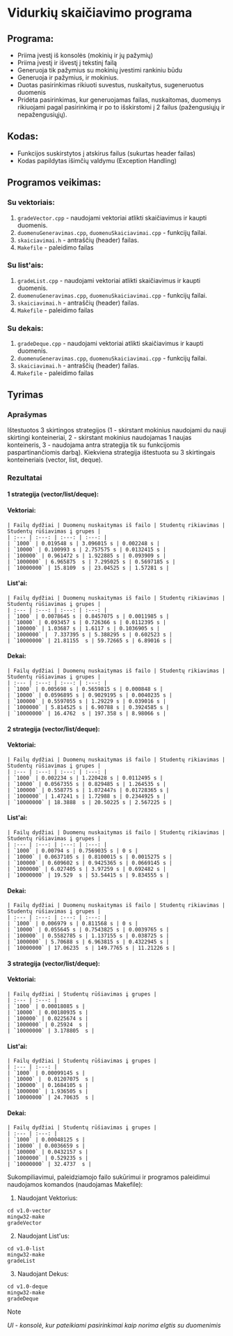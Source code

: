 # Vidurkių skaičiavimo programa

## Programa:
- Priima įvestį iš konsolės (mokinių ir jų pažymių)
- Priima įvestį ir išvestį į tekstinį failą
- Generuoja tik pažymius su mokinių įvestimi rankiniu būdu
- Generuoja ir pažymius, ir mokinius.
- Duotas pasirinkimas rikiuoti suvestus, nuskaitytus, sugeneruotus duomenis
- Pridėta pasirinkimas, kur generuojamas failas, nuskaitomas, duomenys rikiuojami pagal pasirinkimą ir po to išskirstomi į 2 failus (pažengusiųjų ir nepažengusiųjų).

## Kodas: 
- Funkcijos suskirstytos į atskirus failus (sukurtas header failas)
- Kodas papildytas išimčių valdymu (Exception Handling)

## Programos veikimas:
### Su vektoriais:
1. `gradeVector.cpp` - naudojami vektoriai atlikti skaičiavimus ir kaupti duomenis.
2. `duomenuGeneravimas.cpp`, `duomenuSkaiciavimai.cpp` - funkcijų failai.
3. `skaiciavimai.h` - antraščių (header) failas.
4. `Makefile` - paleidimo failas

### Su list'ais:
1. `gradeList.cpp` - naudojami vektoriai atlikti skaičiavimus ir kaupti duomenis.
2. `duomenuGeneravimas.cpp`, `duomenuSkaiciavimai.cpp` - funkcijų failai.
3. `skaiciavimai.h` - antraščių (header) failas.
4. `Makefile` - paleidimo failas

### Su dekais:
1. `gradeDeque.cpp` - naudojami vektoriai atlikti skaičiavimus ir kaupti duomenis.
2. `duomenuGeneravimas.cpp`, `duomenuSkaiciavimai.cpp` - funkcijų failai.
3. `skaiciavimai.h` - antraščių (header) failas.
4. `Makefile` - paleidimo failas

## Tyrimas
### Aprašymas
Ištestuotos 3 skirtingos strategijos (1 - skirstant mokinius naudojami du nauji skirtingi konteineriai, 2 - skirstant mokinius naudojamas 1 naujas konteineris, 3 - naudojama antra strategija tik su funkcijomis paspartinančiomis darbą). Kiekviena strategija ištestuota su 3 skirtingais konteineriais (vector, list, deque).

### Rezultatai
#### 1 strategija (vector/list/deque):
 #### Vektoriai:
    | Failų dydžiai | Duomenų nuskaitymas iš failo | Studentų rikiavimas | Studentų rūšiavimas į grupes |
    | :--- | :---: | :---: | :---: | 
    | `1000` | 0.019548 s | 3.096015 s | 0.002248 s | 
    | `10000` | 0.100993 s | 2.757575 s | 0.0132415 s |
    | `100000` | 0.961472 s | 1.922885 s | 0.093909 s | 
    | `1000000` | 6.965875  s | 7.295025 s | 0.5697185 s | 
    | `10000000` | 15.8109  s | 23.04525 s | 1.57281 s |
  #### List'ai:
    | Failų dydžiai | Duomenų nuskaitymas iš failo | Studentų rikiavimas | Studentų rūšiavimas į grupes |
    | :--- | :---: | :---: | :---: | 
    | `1000` | 0.0078645 s | 0.8457075 s | 0.0011985 s | 
    | `10000` | 0.093457 s | 0.726366 s | 0.0112395 s |
    | `100000` | 1.03687 s | 1.6117 s | 0.1036905 s | 
    | `1000000` |  7.337395 s | 5.388295 s | 0.602523 s |
    | `10000000` | 21.81155  s | 59.72665 s | 6.89016 s |
  #### Dekai:
    | Failų dydžiai | Duomenų nuskaitymas iš failo | Studentų rikiavimas | Studentų rūšiavimas į grupes |
    | :--- | :---: | :---: | :---: | 
    | `1000` | 0.005698 s | 0.5659815 s | 0.000848 s | 
    | `10000` | 0.0596895 s | 0.9029195 s | 0.0040235 s |
    | `100000` | 0.5597055 s | 1.29229 s | 0.039016 s | 
    | `1000000` | 5.814525 s | 6.90788 s | 0.3924585 s |
    | `10000000` | 16.4762  s | 197.358 s | 8.98066 s |
    
#### 2 strategija (vector/list/deque):
  #### Vektoriai:
    | Failų dydžiai | Duomenų nuskaitymas iš failo | Studentų rikiavimas | Studentų rūšiavimas į grupes |
    | :--- | :---: | :---: | :---: | 
    | `1000` | 0.002234 s | 1.220428 s | 0.0112495 s | 
    | `10000` | 0.0567355 s | 0.829485 s | 1.264535 s |
    | `100000` | 0.558775 s | 1.072447s | 0.01728365 s | 
    | `1000000` | 1.47241 s | 1.72988 s | 0.2344925 s |
    | `10000000` | 18.3888  s | 20.50225 s | 2.567225 s |
  #### List'ai:
    | Failų dydžiai | Duomenų nuskaitymas iš failo | Studentų rikiavimas | Studentų rūšiavimas į grupes |
    | :--- | :---: | :---: | :---: | 
    | `1000` | 0.00794 s | 0.7569035 s | 0 s | 
    | `10000` | 0.0637105 s | 0.8100015 s | 0.0015275 s |
    | `100000` | 0.609602 s | 0.9425365 s | 0.0669145 s | 
    | `1000000` | 6.027405 s | 3.97259 s | 0.692482 s | 
    | `10000000` | 19.529  s | 53.54415 s | 9.834555 s |
  #### Dekai:
    | Failų dydžiai | Duomenų nuskaitymas iš failo | Studentų rikiavimas | Studentų rūšiavimas į grupes |
    | :--- | :---: | :---: | :---: | 
    | `1000` | 0.006979 s | 0.811568 s | 0 s | 
    | `10000` | 0.055645 s | 0.7543825 s | 0.0039765 s |
    | `100000` | 0.5582785 s | 1.137155 s | 0.038725 s | 
    | `1000000` | 5.70688 s | 6.963815 s | 0.4322945 s | 
    | `10000000` | 17.06235  s | 149.7765 s | 11.21226 s |
#### 3 strategija (vector/list/deque):
  #### Vektoriai:
    | Failų dydžiai | Studentų rūšiavimas į grupes |
    | :--- | :---: | 
    | `1000` | 0.00018085 s |  
    | `10000` | 0.00180935 s | 
    | `100000` | 0.0225674 s | 
    | `1000000` | 0.25924  s |  
    | `10000000` | 3.178805  s | 
  #### List'ai:
    | Failų dydžiai | Studentų rūšiavimas į grupes |
    | :--- | :---: | 
    | `1000` | 0.00099145 s |  
    | `10000` |  0.01207075  s | 
    | `100000` | 0.1684105 s | 
    | `1000000` | 1.936505 s |  
    | `10000000` | 24.70635  s | 
  #### Dekai:
    | Failų dydžiai | Studentų rūšiavimas į grupes |
    | :--- | :---: | 
    | `1000` | 0.00048125 s |  
    | `10000` | 0.0036659 s | 
    | `100000` | 0.0432157 s | 
    | `1000000` | 0.529235 s |  
    | `10000000` | 32.4737  s | 

Sukompiliavimui, paleidziamojo failo sukūrimui ir programos paleidimui naudojamos komandos (naudojamas Makefile):
1. Naudojant Vektorius:
```
cd v1.0-vector
mingw32-make
gradeVector
```
2. Naudojant List'us:
```
cd v1.0-list
mingw32-make
gradeList
```
3. Naudojant Dekus:
```
cd v1.0-deque
mingw32-make
gradeDeque
```
> [!NOTE]
> *UI - konsolė, kur pateikiami pasirinkimai kaip norima elgtis su duomenimis*

